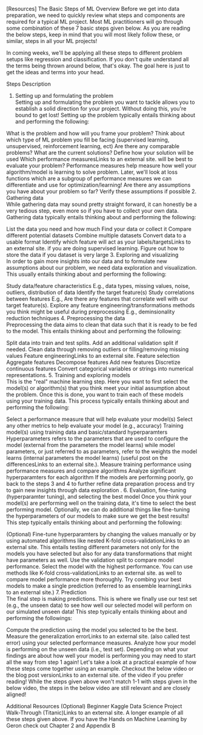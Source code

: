 [Resources] The Basic Steps of ML
Overview
Before we get into data preparation, we need to quickly review what steps and components are required for a typical ML project. Most ML practitioners will go through some combination of these 7 basic steps given below. As you are reading the below steps, keep in mind that you will most likely follow these, or similar, steps in all your ML projects!

In coming weeks, we'll be applying all these steps to different problem setups like regression and classification. If you don't quite understand all the terms being thrown around below, that's okay. The goal here is just to get the ideas and terms into your head.

Steps	Description
1. Setting up and formulating the problem	
Setting up and formulating the problem you want to tackle allows you to establish a solid direction for your project. Without doing this, you're bound to get lost! Setting up the problem typically entails thinking about and performing the following:

What is the problem and how will you frame your problem?
Think about which type of ML problem you fill be facing (supervised learning, unsupervised, reinforcement learning, ect)
Are there any comparable problems?
What are the current solutions?
Define how your solution will be used
Which performance measuresLinks to an external site. will be best to evaluate your problem?
Performance measures help measure how well your algorithm/model is learning to solve problem. Later, we'll look at loss functions which are a subgroup of performance measures we can differentiate and use for optimization/learning!
Are there any assumptions you have about your problem so far?
Verify these assumptions if possible
2. Gathering data	
While gathering data may sound pretty straight forward, it can honestly be a very tedious step, even more so if you have to collect your own data. Gathering data typically entails thinking about and performing the following:

List the data you need and how much
Find your data or collect it
Compare different potential datasets
Combine multiple datasets
Convert data to a usable format
Identify which feature will act as your labels/targetsLinks to an external site. if you are doing supervised learning.
Figure out how to store the data if you dataset is very large
3. Exploring and visualizing	
In order to gain more insights into our data and to formulate new assumptions about our problem, we need data exploration and visualization. This usually entails thinking about and performing the following:

Study data/feature characteristics
E.g., data types, missing values, noise, outliers, distribution of data
Identify the target feature(s)
Study correlations between features
E.g., Are there any features that correlate well with our target feature(s).
Explore any feature engineering/transformations methods you think might be useful during preprocessing
E.g., deminsionality reduction techniques
4. Preprocessing the data	
Preprocessing the data aims to clean that data such that it is ready to be fed to the model. This entails thinking about and performing the following:

Split data into train and test splits. Add an additional validation split if needed.
Clean data through removing outliers or filling/removing missing values
Feature engineeringLinks to an external site.
Feature selection
Aggregate features
Decompose features
Add new features
Discretize continuous features
Convert categorical variables or strings into numerical representations.
5. Training and exploring models	
This is the  "real" machine learning step.  Here you want to first select the model(s) or algorithm(s) that you think meet your initial assumption about the problem. Once this is done, you want to train each of these models using your training data. This process typically entails thinking about and performing the following:

Select a performance measure that will help evaluate your model(s)
Select any other metrics to help evaluate your model (e.g., accuracy)
Training model(s) using training data and basic/standard hyperparamters
Hyperparameters refers to the parameters that are used to configure the model (external from the parameters the model learns) while model parameters, or just referred to as parameters, refer to the weights the model learns (internal parameters the model learns) (useful post on the differencesLinks to an external site.).
Measure training performance using performance measures and compare algorithms
Analyze significant hyperparamters for each algorithm
If the models are performing poorly, go back to the steps 3 and 4 to further refine data preparation process and try to gain new insights through data exploration .
6. Evaluation, fine-tuning (hyperparamter tuning), and selecting the best model	
Once you think your model(s) are performing well on the training data, it's time to select the best performing model. Optionally, we can do additional things like fine-tuning the hyperparameters of our models to make sure we get the best results! This step typically entails thinking about and performing the following:

(Optional) Fine-tune hyperparamters by changing the values manually or by using automated algorithms like  nested K-fold cross-validationLinks to an external site.
This entails testing different parameters not only for the models you have selected but also for any data transformations that might have parameters  as well.
Use the validation split to compare model performance. Select the model with the highest performance.
You can use methods like K-fold cross-validationLinks to an external site. as well to compare model performance more thoroughly.
Try combing your best models to make a single prediction (referred to as ensemble learningLinks to an external site.)
7.  Prediction	
The final step is making predictions. This is where we finally use our test set (e.g., the unseen data) to see how well our selected model will perform on our simulated unseen data! This step typically entails thinking about and performing the followings:

Compute the prediction using the model you selected to be the best.
Measure the generalization errorLinks to an external site. (also called test error) using your selected performance measures.
Analyze how your model is performing on the unseen data (i.e., test set). Depending on what your findings are about how well your model is performing you may need to start all the way from step 1 again!
Let's take a look at a practical example of how these steps come together using an example. Checkout the below video or the blog post versionLinks to an external site. of the video if you prefer reading! While the steps given above won't match 1-1 with steps given in the below video, the steps in the below video are still relevant and are closely aligned!



Additional Resources (Optional)
Beginner Kaggle Data Science Project Walk-Through (Titanic)Links to an external site.
A longer example of all these steps given above.
If you have the Hands on Machine Learning by Geron check out Chapter 2 and Appendix B
